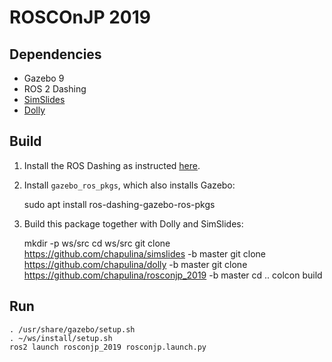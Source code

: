 # ROSCOnJP 2019

## Dependencies

* Gazebo 9
* ROS 2 Dashing
* [SimSlides](https://github.com/chapulina/simslides)
* [Dolly](https://github.com/chapulina/dolly)

## Build

1. Install the ROS Dashing as instructed [here](https://index.ros.org/doc/ros2/Installation/Linux-Install-Debians/).

1. Install `gazebo_ros_pkgs`, which also installs Gazebo:

    sudo apt install ros-dashing-gazebo-ros-pkgs

1. Build this package together with Dolly and SimSlides:

    mkdir -p ws/src
    cd ws/src
    git clone https://github.com/chapulina/simslides -b master
    git clone https://github.com/chapulina/dolly -b master
    git clone https://github.com/chapulina/rosconjp_2019 -b master
    cd ..
    colcon build

## Run

    . /usr/share/gazebo/setup.sh
    . ~/ws/install/setup.sh
    ros2 launch rosconjp_2019 rosconjp.launch.py

